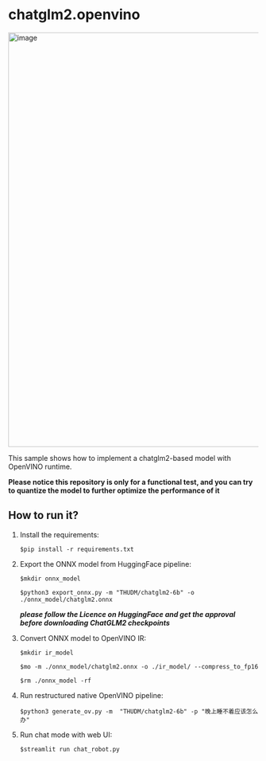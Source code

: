 # chatglm2.openvino

<img width="833" alt="image" src="https://github.com/OpenVINO-dev-contest/chatglm2.openvino/assets/91237924/69b34a41-368e-4103-ad85-08840680d110">

This sample shows how to implement a chatglm2-based model with OpenVINO runtime.

**Please notice this repository is only for a functional test, and you can try to quantize the model to further optimize the performance of it**

## How to run it?
1. Install the requirements:

    ```$pip install -r requirements.txt```

2. Export the ONNX model from HuggingFace pipeline:

    ```$mkdir onnx_model```

    ```$python3 export_onnx.py -m "THUDM/chatglm2-6b" -o ./onnx_model/chatglm2.onnx```

    ***please follow the Licence on HuggingFace and get the approval before downloading ChatGLM2 checkpoints***

3. Convert ONNX model to OpenVINO IR:

    ```$mkdir ir_model```

    ```$mo -m ./onnx_model/chatglm2.onnx -o ./ir_model/ --compress_to_fp16```
    
    ```$rm ./onnx_model -rf```

4. Run restructured native OpenVINO pipeline:

    ```$python3 generate_ov.py -m  "THUDM/chatglm2-6b" -p "晚上睡不着应该怎么办" ```

5. Run chat mode with web UI:

    ```$streamlit run chat_robot.py ```
    
